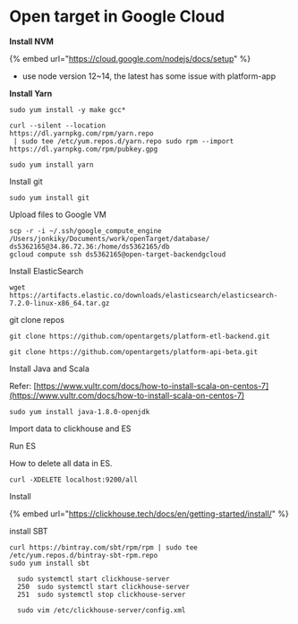 # Open target in Google Cloud

**Install NVM** 

{% embed url="https://cloud.google.com/nodejs/docs/setup" %}

*  use node version 12~14, the latest has some issue with platform-app

**Install Yarn**

```text
sudo yum install -y make gcc*

curl --silent --location 
https://dl.yarnpkg.com/rpm/yarn.repo
 | sudo tee /etc/yum.repos.d/yarn.repo sudo rpm --import 
https://dl.yarnpkg.com/rpm/pubkey.gpg

sudo yum install yarn
```



Install git

```text
sudo yum install git
```

Upload files to Google VM

```text
scp -r -i ~/.ssh/google_compute_engine /Users/jonkiky/Documents/work/openTarget/database/ ds5362165@34.86.72.36:/home/ds5362165/db
gcloud compute ssh ds5362165@open-target-backendgcloud
```

Install ElasticSearch

```text
wget https://artifacts.elastic.co/downloads/elasticsearch/elasticsearch-7.2.0-linux-x86_64.tar.gz
```

git clone repos

```text
git clone https://github.com/opentargets/platform-etl-backend.git
```

```text
git clone https://github.com/opentargets/platform-api-beta.git
```

Install Java and Scala 

Refer: [https://www.vultr.com/docs/how-to-install-scala-on-centos-7](https://www.vultr.com/docs/how-to-install-scala-on-centos-7) 

```text
sudo yum install java-1.8.0-openjdk
```



Import data to clickhouse and ES





Run ES 





How to delete all data in ES. 



```text
curl -XDELETE localhost:9200/all
```

Install 

{% embed url="https://clickhouse.tech/docs/en/getting-started/install/" %}

install SBT



```text
curl https://bintray.com/sbt/rpm/rpm | sudo tee /etc/yum.repos.d/bintray-sbt-rpm.repo
sudo yum install sbt
```



```text
  sudo systemctl start clickhouse-server
  250  sudo systemctl start clickhouse-server
  251  sudo systemctl stop clickhouse-server
  
  sudo vim /etc/clickhouse-server/config.xml
```


